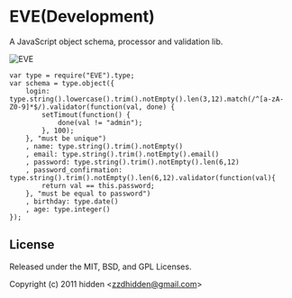 EVE(Development)
=============================

A JavaScript object schema, processor and validation lib.

![EVE](https://github.com/zzdhidden/EVE/raw/master/eve.png)

	var type = require("EVE").type;
	var schema = type.object({
		login: type.string().lowercase().trim().notEmpty().len(3,12).match(/^[a-zA-Z0-9]*$/).validator(function(val, done) {
			setTimout(function() {
				done(val != "admin");
			}, 100);
		}, "must be unique")
		, name: type.string().trim().notEmpty()
		, email: type.string().trim().notEmpty().email()
		, password: type.string().trim().notEmpty().len(6,12)
		, password_confirmation: type.string().trim().notEmpty().len(6,12).validator(function(val){
			return val == this.password;
		}, "must be equal to password")
		, birthday: type.date()
		, age: type.integer()
	});


## License 

Released under the MIT, BSD, and GPL Licenses.

Copyright (c) 2011 hidden &lt;zzdhidden@gmail.com&gt;


[evepngfrom]: http://9yart.cn/a/201003/24058.html
